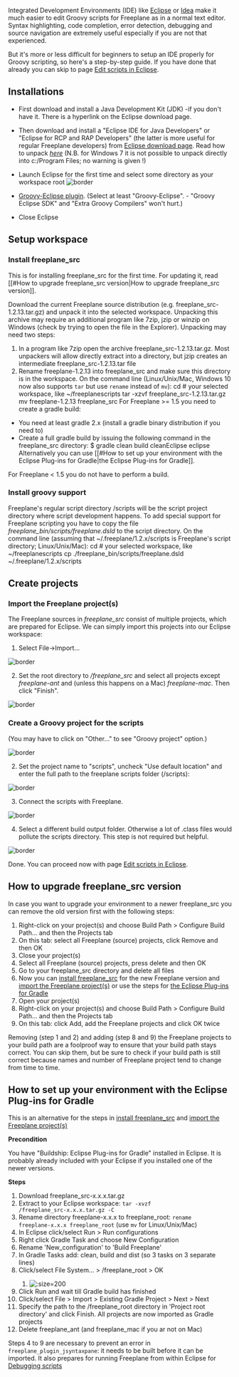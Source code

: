 Integrated Development Environments (IDE) like [Eclipse](http://www.eclipse.org) or [Idea](http://www.jetbrains.com/idea/) make it much easier to edit Groovy scripts for Freeplane as in a normal text editor. Syntax highlighting, code completion, error detection, debugging and source navigation are extremely useful especially if you are not that experienced.

But it's more or less difficult for beginners to setup an IDE properly for Groovy scripting, so here's a step-by-step guide. If you have done that already you can skip to page [Edit scripts in Eclipse](Edit_scripts_in_Eclipse.md).

## Installations

* First download and install a Java Development Kit (JDK) -if you don't have it. There is a hyperlink on the Eclipse download page.
* Then download and install a "Eclipse IDE for Java Developers" or "Eclipse for RCP and RAP Developers" (the latter is more useful for regular Freeplane developers) from [Eclipse download page](http://www.eclipse.org/downloads/packages). Read how to unpack [*here*](http://www.clear.rice.edu/comp310/Eclipse/installation.html) (N.B. for Windows 7 it is not possible to unpack directly into c:/Program Files; no warning is given !) 
* Launch Eclipse for the first time and select some directory as your workspace root
![border](images/Eclipse-select-workspace.png ':size=200')

* [Groovy-Eclipse plugin](https://github.com/groovy/groovy-eclipse/wiki). (Select at least "Groovy-Eclipse". - "Groovy Eclipse SDK" and "Extra Groovy Compilers" won't hurt.)
* Close Eclipse

## Setup workspace
### Install freeplane_src
This is for installing freeplane_src for the first time. For updating it, read [[#How to upgrade freeplane_src version|How to upgrade freeplane_src version]].

Download the current Freeplane source distribution (e.g. freeplane_src-1.2.13.tar.gz) and unpack it into the selected workspace. Unpacking this archive may require an additional program like 7zip, jzip or winzip on Windows (check by trying to open the file in the Explorer). Unpacking may need two steps:

1. In a program like 7zip open the archive freeplane_src-1.2.13.tar.gz. Most unpackers will allow directly extract into a directory, but jzip creates an intermediate freeplane_src-1.2.13.tar file
2. Rename freeplane-1.2.13 into freeplane_src and make sure this directory is in the workspace.
On the command line (Linux/Unix/Mac, Windows 10 now also supports <code>tar</code> but use <code>rename</code> instead of <code>mv</code>):
    cd <workspace> # your selected workspace, like ~/freeplanescripts
    tar -xzvf freeplane_src-1.2.13.tar.gz
    mv freeplane-1.2.13 freeplane_src
For Freeplane >= 1.5 you need to create a gradle build:

* You need at least gradle 2.x (install a gradle binary distribution if you need to)
* Create a full gradle build by issuing the following command in the freeplane_src directory:
    $ gradle clean build cleanEclipse eclipse
Alternatively you can use [[#How to set up your environment with the Eclipse Plug-ins for Gradle|the Eclipse Plug-ins for Gradle]].

For Freeplane < 1.5 you do not have to perform a build.

### Install groovy support
Freeplane's regular script directory <freeplaneuserdir>/scripts will be the script project directory where script development happens. To add special support for Freeplane scripting you have to copy the file *freeplane_bin/scripts/freeplane.dsld* to the script directory.
On the command line (assuming that ~/.freeplane/1.2.x/scripts is Freeplane's script directory; Linux/Unix/Mac):
    cd <workspace> # your selected workspace, like ~/freeplanescripts
    cp ./freeplane_bin/scripts/freeplane.dsld ~/.freeplane/1.2.x/scripts

## Create projects
### Import the Freeplane project(s)

The Freeplane sources in *freeplane_src* consist of multiple projects, which are prepared for Eclipse. We can simply import this projects into our Eclipse workspace:

1. Select File->Import...

![border](images/Eclipse-setup-import-project-select1.png ':size=200')


2. Set the root directory to *<workspace>/freeplane_src* and select all projects except *freeplane-ant* and (unless this happens on a Mac) *freeplane-mac*. Then click "Finish".

![border](images/Eclipse-setup-import-project-select2.png ':size=200')

### Create a Groovy project for the scripts
(You may have to click on "Other..." to see "Groovy project" option.)

![border](images/Eclipse-create-project-scripts-0.png ':size=200')


2. Set the project name to "scripts", uncheck "Use default location" and enter the full path to the freeplane scripts folder (<freeplaneuserdir>/scripts):

![border](images/Eclipse-create-project-scripts-1.png ':size=200')


3. Connect the scripts with Freeplane. 

![border](images/Eclipse-create-project-scripts-2.png ':size=200')

4. Select a different build output folder. Otherwise a lot of .class files would pollute the scripts directory. This step is not required but helpful.

![border](images/Eclipse-create-project-scripts-3.png ':size=200')

Done. You can proceed now with page [Edit scripts in Eclipse](Edit_scripts_in_Eclipse.md).

## How to upgrade freeplane_src version

In case you want to upgrade your environment to a newer freeplane_src you can remove the old version first with the following steps:

1. Right-click on your project(s) and choose Build Path > Configure Build Path... and then the Projects tab
2. On this tab: select all Freeplane (source) projects, click Remove and then OK
3. Close your project(s)
4. Select all Freeplane (source) projects, press delete and then OK
5. Go to your freeplane_src directory and delete all files
6. Now you can [install freeplane_src](#install-freeplane_src) for the new Freeplane version and [import the Freeplane project(s)](#import-the-freeplane-projects) or use the steps for [the Eclipse Plug-ins for Gradle](#how-to-set-up-your-environment-with-the-eclipse-plug-ins-for-gradle)
7. Open your project(s)
8. Right-click on your project(s) and choose Build Path > Configure Build Path... and then the Projects tab
9. On this tab: click Add, add the Freeplane projects and click OK twice

Removing (step 1 and 2) and adding (step 8 and 9) the Freeplane projects to your build path are a foolproof way to ensure that your build path stays correct. You can skip them, but be sure to check if your build path is still correct because names and number of Freeplane project tend to change from time to time.

## How to set up your environment with the Eclipse Plug-ins for Gradle

This is an alternative for the steps in [install freeplane_src](#install-freeplane_src) and [import the Freeplane project(s)](#import-the-freeplane-projects)

**Precondition**

You have "Buildship: Eclipse Plug-ins for Gradle" installed in Eclipse. It is probably already included with your Eclipse if you installed one of the newer versions.

**Steps**

1. Download freeplane_src-x.x.x.tar.gz
2. Extract to your Eclipse workspace: <code>tar -xvzf <downloads>/freeplane_src-x.x.x.tar.gz -C <workspace></code>
3. Rename directory freeplane-x.x.x to freeplane_root: <code>rename freeplane-x.x.x freeplane_root</code> (use <code>mv</code> for Linux/Unix/Mac)
4. In Eclipse click/select Run > Run configurations
5. Right click Gradle Task and choose New Configuration
6. Rename 'New_configuration' to 'Build Freeplane'
7. In Gradle Tasks add: clean, build and dist (so 3 tasks on 3 separate lines)
8. Click/select File System... > <workspace>/freeplane_root > OK
   1. ![](images/Build_Freeplane_Run_Configuration.png ':size=200')
9. Click Run and wait till Gradle build has finished
10. Click/select File > Import > Existing Gradle Project > Next > Next
11. Specify the path to the <workspace>/freeplane_root directory in 'Project root directory' and click Finish. All projects are now imported as Gradle projects
12. Delete freeplane_ant (and freeplane_mac if you ar not on Mac)

Steps 4 to 9 are necessary to prevent an error in <code>freeplane_plugin_jsyntaxpane</code>: it needs to be built before it can be imported. It also prepares for running Freeplane from within Eclipse for [Debugging scripts](Debugging_scripts.md)

<!-- ({Category:Script}) -->


